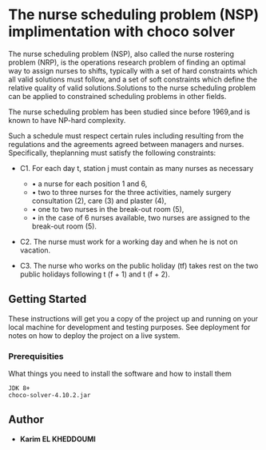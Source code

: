 # The nurse scheduling problem (NSP) implimentation with choco solver 

The nurse scheduling problem (NSP), also called the nurse rostering problem (NRP), is the operations research problem of finding
an optimal way to assign nurses to shifts, typically with a set of hard constraints which all valid solutions must follow, and a 
set of soft constraints which define the relative quality of valid solutions.Solutions to the nurse scheduling problem 
can be applied to constrained scheduling problems in other fields.

The nurse scheduling problem has been studied since before 1969,and is known to have NP-hard complexity.

Such a schedule must respect certain rules including resulting from the regulations and the agreements agreed between managers 
and nurses. Specifically, theplanning must satisfy the following constraints:
 * C1. For each day t, station j must contain as many nurses as necessary
    * • a nurse for each position 1 and 6,
    * • two to three nurses for the three activities, namely surgery consultation (2), care (3) and plaster (4),
    * • one to two nurses in the break-out room (5),
    * • in the case of 6 nurses available, two nurses are assigned to the break-out room (5).

* C2. The nurse must work for a working day and when he is not on vacation.

* C3. The nurse who works on the public holiday (tf) takes rest on the two public holidays following t (f + 1) and t (f + 2).

## Getting Started

These instructions will get you a copy of the project up and running on your local machine for development and testing purposes. See deployment for notes on how to deploy the project on a live system.

### Prerequisities

What things you need to install the software and how to install them

    JDK 8+
    choco-solver-4.10.2.jar

## Author

* **Karim EL KHEDDOUMI** 
